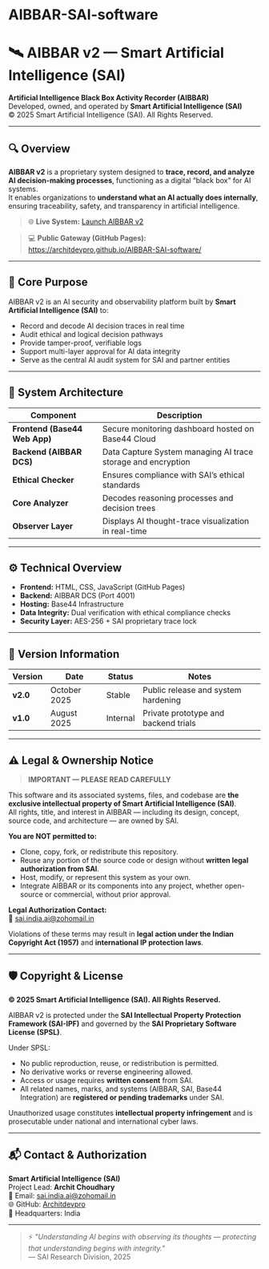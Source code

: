 # AIBBAR-SAI-software




# 🛰️ AIBBAR v2 — Smart Artificial Intelligence (SAI)

**Artificial Intelligence Black Box Activity Recorder (AIBBAR)**  
Developed, owned, and operated by **Smart Artificial Intelligence (SAI)**  
© 2025 Smart Artificial Intelligence (SAI). All Rights Reserved.

---

## 🔍 Overview

**AIBBAR v2** is a proprietary system designed to **trace, record, and analyze AI decision-making processes**, functioning as a digital “black box” for AI systems.  
It enables organizations to **understand what an AI actually does internally**, ensuring traceability, safety, and transparency in artificial intelligence.

> 🌐 **Live System:** [Launch AIBBAR v2](https://aegis-ai-observer-sai-copy-e3871f29.base44.app)

> 💻 **Public Gateway (GitHub Pages):**  
> https://architdevpro.github.io/AIBBAR-SAI-software/

---

## 🧠 Core Purpose

AIBBAR v2 is an AI security and observability platform built by **Smart Artificial Intelligence (SAI)** to:
- Record and decode AI decision traces in real time  
- Audit ethical and logical decision pathways  
- Provide tamper-proof, verifiable logs  
- Support multi-layer approval for AI data integrity  
- Serve as the central AI audit system for SAI and partner entities  

---

## 🧩 System Architecture

| Component | Description |
|------------|-------------|
| **Frontend (Base44 Web App)** | Secure monitoring dashboard hosted on Base44 Cloud |
| **Backend (AIBBAR DCS)** | Data Capture System managing AI trace storage and encryption |
| **Ethical Checker** | Ensures compliance with SAI’s ethical standards |
| **Core Analyzer** | Decodes reasoning processes and decision trees |
| **Observer Layer** | Displays AI thought-trace visualization in real-time |

---

## ⚙️ Technical Overview

- **Frontend:** HTML, CSS, JavaScript (GitHub Pages)
- **Backend:** AIBBAR DCS (Port 4001)
- **Hosting:** Base44 Infrastructure
- **Data Integrity:** Dual verification with ethical compliance checks
- **Security Layer:** AES-256 + SAI proprietary trace lock

---

## 🧾 Version Information

| Version | Date | Status | Notes |
|----------|------|--------|-------|
| **v2.0** | October 2025 | Stable | Public release and system hardening |
| **v1.0** | August 2025 | Internal | Private prototype and backend trials |

---

## ⚠️ Legal & Ownership Notice

> **IMPORTANT — PLEASE READ CAREFULLY**

This software and its associated systems, files, and codebase are **the exclusive intellectual property of Smart Artificial Intelligence (SAI)**.  
All rights, title, and interest in AIBBAR — including its design, concept, source code, and architecture — are owned by SAI.

**You are NOT permitted to:**
- Clone, copy, fork, or redistribute this repository.  
- Reuse any portion of the source code or design without **written legal authorization from SAI**.  
- Host, modify, or represent this system as your own.  
- Integrate AIBBAR or its components into any project, whether open-source or commercial, without prior approval.

**Legal Authorization Contact:**  
📧 [sai.india.ai@zohomail.in](mailto:sai.india.ai@zohomail.in)

Violations of these terms may result in **legal action under the Indian Copyright Act (1957)** and **international IP protection laws**.

---

## 🛡️ Copyright & License

**© 2025 Smart Artificial Intelligence (SAI). All Rights Reserved.**

AIBBAR v2 is protected under the **SAI Intellectual Property Protection Framework (SAI-IPF)** and governed by the **SAI Proprietary Software License (SPSL)**.  

Under SPSL:
- No public reproduction, reuse, or redistribution is permitted.  
- No derivative works or reverse engineering allowed.  
- Access or usage requires **written consent** from SAI.  
- All related names, marks, and systems (AIBBAR, SAI, Base44 Integration) are **registered or pending trademarks** under SAI.

Unauthorized usage constitutes **intellectual property infringement** and is prosecutable under national and international cyber laws.

---

## 📬 Contact & Authorization

**Smart Artificial Intelligence (SAI)**  
Project Lead: **Archit Choudhary**  
📧 Email: [sai.india.ai@zohomail.in](mailto:sai.india.ai@zohomail.in)  
🌐 GitHub: [Architdevpro](https://github.com/Architdevpro)  
📍 Headquarters: India

---

> ⚡ *"Understanding AI begins with observing its thoughts — protecting that understanding begins with integrity."*  
> — SAI Research Division, 2025
